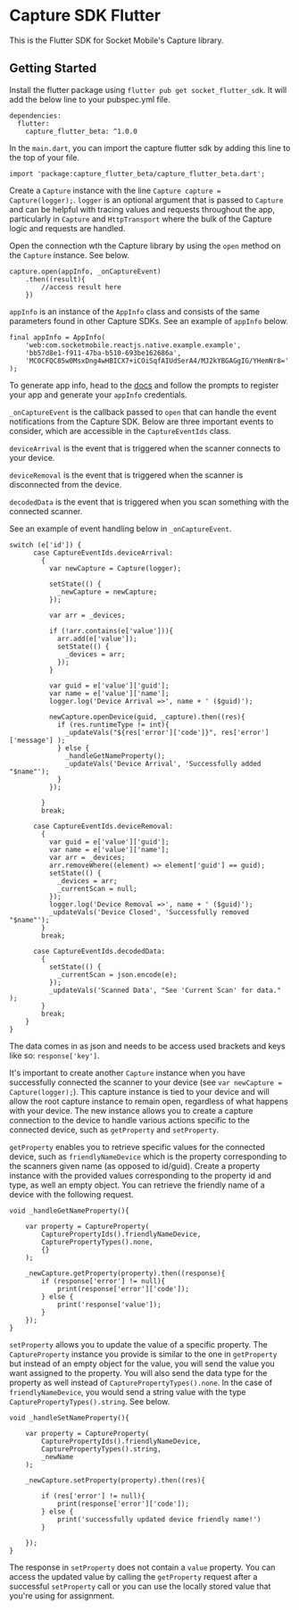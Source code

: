 # Capture SDK Flutter

This is the Flutter SDK for Socket Mobile's Capture library. 

## Getting Started

Install the flutter package using `flutter pub get socket_flutter_sdk`. It will add the below line to your pubspec.yml file.

```
dependencies:
  flutter:
    capture_flutter_beta: ^1.0.0
```

In the `main.dart`, you can import the capture flutter sdk by adding this line to the top of your file. 

```
import 'package:capture_flutter_beta/capture_flutter_beta.dart';
```

Create a `Capture` instance with the line `Capture capture = Capture(logger);`. `logger` is an optional argument that is passed to `Capture` and can be helpful with tracing values and requests throughout the app, particularly in `Capture` and `HttpTransport` where the bulk of the Capture logic and requests are handled. 

Open the connection wth the Capture library by using the `open` method on the `Capture` instance. See below.

```
capture.open(appInfo, _onCaptureEvent)
    .then((result){
        //access result here
    })
```

`appInfo` is an instance of the `AppInfo` class and consists of the same parameters found in other Capture SDKs. See an example of `appInfo` below.

```
final appInfo = AppInfo(
    'web:com.socketmobile.reactjs.native.example.example',
    'bb57d8e1-f911-47ba-b510-693be162686a',
    'MC0CFQC85w0MsxDng4wHBICX7+iCOiSqfAIUdSerA4/MJ2kYBGAGgIG/YHemNr8='
);
```

To generate app info, head to the [docs](https://www.socketmobile.com/developers/portal/application-details/appkey-registration) and follow the prompts to register your app and generate your `appInfo` credentials.

`_onCaptureEvent` is the callback passed to `open` that can handle the event notifications from the Capture SDK. Below are three important events to consider, which are accessible in the `CaptureEventIds` class. 

`deviceArrival` is the event that is triggered when the scanner connects to your device. 

`deviceRemoval` is the event that is triggered when the scanner is disconnected from the device.

`decodedData` is the event that is triggered when you scan something with the connected scanner.

See an example of event handling below in `_onCaptureEvent`.

```
switch (e['id']) {
      case CaptureEventIds.deviceArrival:
        {
          var newCapture = Capture(logger);

          setState(() {
            _newCapture = newCapture;
          });

          var arr = _devices;

          if (!arr.contains(e['value'])){
            arr.add(e['value']);
            setState(() {
              _devices = arr;
            });
          } 
          
          var guid = e['value']['guid'];
          var name = e['value']['name'];
          logger.log('Device Arrival =>', name + ' ($guid)');
         
          newCapture.openDevice(guid, _capture).then((res){
            if (res.runtimeType != int){
              _updateVals("${res['error']['code']}", res['error']['message'] );
            } else {
              _handleGetNameProperty();
              _updateVals('Device Arrival', 'Successfully added "$name"');
            }
          });

        }
        break;

      case CaptureEventIds.deviceRemoval:
        {
          var guid = e['value']['guid'];
          var name = e['value']['name'];
          var arr = _devices;
          arr.removeWhere((element) => element['guid'] == guid);
          setState(() {
            _devices = arr;
            _currentScan = null;
          });
          logger.log('Device Removal =>', name + ' ($guid)');
          _updateVals('Device Closed', 'Successfully removed "$name"');
        }
        break;

      case CaptureEventIds.decodedData:
        {
          setState(() {
            _currentScan = json.encode(e);
          });
          _updateVals('Scanned Data', "See 'Current Scan' for data." );
        }
        break;
    }
}
```

The data comes in as json and needs to be access used brackets and keys like so: `response['key']`.

It's important to create another `Capture` instance when you have successfully connected the scanner to your device (see `var newCapture = Capture(logger);`). This capture instance is tied to your device and will allow the root capture instance to remain open, regardless of what happens with your device. The new instance allows you to create a capture connection to the device to handle various actions specific to the connected device, such as `getProperty` and `setProperty`. 

`getProperty` enables you to retrieve specific values for the connected device, such as `friendlyNameDevice` which is the property corresponding to the scanners given name (as opposed to id/guid). Create a property instance with the provided values corresponding to the property id and type, as well an empty object. You can retrieve the friendly name of a device with the following request. 

```
void _handleGetNameProperty(){
   
    var property = CaptureProperty(
        CapturePropertyIds().friendlyNameDevice, 
        CapturePropertyTypes().none,
        {}
    );

    _newCapture.getProperty(property).then((response){
        if (response['error'] != null){
            print(response['error']['code']);
        } else {
            print('response['value']);
        }
    });
}
```

`setProperty` allows you to update the value of a specific property. The `CaptureProperty` instance you provide is similar to the one in `getProperty` but instead of an empty object for the value, you will send the value you want assigned to the property. You will also send the data type for the property as well instead of `CapturePropertyTypes().none`. In the case of `friendlyNameDevice`, you would send a string value with the type `CapturePropertyTypes().string`. See below.

```
void _handleSetNameProperty(){

    var property = CaptureProperty(
        CapturePropertyIds().friendlyNameDevice, 
        CapturePropertyTypes().string, 
        _newName
    );

    _newCapture.setProperty(property).then((res){
       
        if (res['error'] != null){
            print(response['error']['code']);
        } else {
            print('successfully updated device friendly name!')
        }
        
    });
}
```

The response in `setProperty` does not contain a `value` property. You can access the updated value by calling the `getProperty` request after a successful `setProperty` call or you can use the locally stored value that you're using for assignment. 